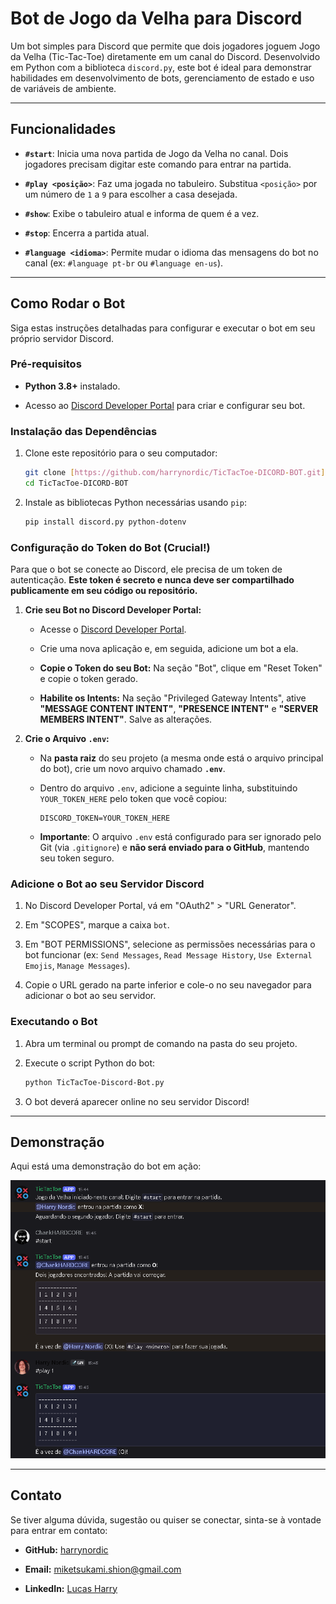 # Bot de Jogo da Velha para Discord

Um bot simples para Discord que permite que dois jogadores joguem Jogo da Velha (Tic-Tac-Toe) diretamente em um canal do Discord. Desenvolvido em Python com a biblioteca `discord.py`, este bot é ideal para demonstrar habilidades em desenvolvimento de bots, gerenciamento de estado e uso de variáveis de ambiente.

---

## Funcionalidades

* **`#start`**: Inicia uma nova partida de Jogo da Velha no canal. Dois jogadores precisam digitar este comando para entrar na partida.

* **`#play <posição>`**: Faz uma jogada no tabuleiro. Substitua `<posição>` por um número de `1` a `9` para escolher a casa desejada.

* **`#show`**: Exibe o tabuleiro atual e informa de quem é a vez.

* **`#stop`**: Encerra a partida atual.

* **`#language <idioma>`**: Permite mudar o idioma das mensagens do bot no canal (ex: `#language pt-br` ou `#language en-us`).

---

## Como Rodar o Bot

Siga estas instruções detalhadas para configurar e executar o bot em seu próprio servidor Discord.

### Pré-requisitos

* **Python 3.8+** instalado.

* Acesso ao [Discord Developer Portal](https://discord.com/developers/applications) para criar e configurar seu bot.

### Instalação das Dependências

1.  Clone este repositório para o seu computador:

    ```bash
    git clone [https://github.com/harrynordic/TicTacToe-DICORD-BOT.git](https://github.com/harrynordic/TicTacToe-DICORD-BOT.git)
    cd TicTacToe-DICORD-BOT
    ```

2.  Instale as bibliotecas Python necessárias usando `pip`:

    ```bash
    pip install discord.py python-dotenv
    ```

### Configuração do Token do Bot (Crucial!)

Para que o bot se conecte ao Discord, ele precisa de um token de autenticação. **Este token é secreto e nunca deve ser compartilhado publicamente em seu código ou repositório.**

1.  **Crie seu Bot no Discord Developer Portal:**

    * Acesse o [Discord Developer Portal](https://discord.com/developers/applications).

    * Crie uma nova aplicação e, em seguida, adicione um bot a ela.

    * **Copie o Token do seu Bot:** Na seção "Bot", clique em "Reset Token" e copie o token gerado.

    * **Habilite os Intents:** Na seção "Privileged Gateway Intents", ative **"MESSAGE CONTENT INTENT"**, **"PRESENCE INTENT"** e **"SERVER MEMBERS INTENT"**. Salve as alterações.

2.  **Crie o Arquivo `.env`:**

    * Na **pasta raiz** do seu projeto (a mesma onde está o arquivo principal do bot), crie um novo arquivo chamado **`.env`**.

    * Dentro do arquivo `.env`, adicione a seguinte linha, substituindo `YOUR_TOKEN_HERE` pelo token que você copiou:

        ```
        DISCORD_TOKEN=YOUR_TOKEN_HERE
        ```

    * **Importante**: O arquivo `.env` está configurado para ser ignorado pelo Git (via `.gitignore`) e **não será enviado para o GitHub**, mantendo seu token seguro.

### Adicione o Bot ao seu Servidor Discord

1.  No Discord Developer Portal, vá em "OAuth2" > "URL Generator".

2.  Em "SCOPES", marque a caixa `bot`.

3.  Em "BOT PERMISSIONS", selecione as permissões necessárias para o bot funcionar (ex: `Send Messages`, `Read Message History`, `Use External Emojis`, `Manage Messages`).

4.  Copie o URL gerado na parte inferior e cole-o no seu navegador para adicionar o bot ao seu servidor.

### Executando o Bot

1.  Abra um terminal ou prompt de comando na pasta do seu projeto.

2.  Execute o script Python do bot:

    ```bash
    python TicTacToe-Discord-Bot.py
    ```

3.  O bot deverá aparecer online no seu servidor Discord!

---

## Demonstração

Aqui está uma demonstração do bot em ação:

![Exemplo de jogabilidade do Jogo da Velha no Discord](img/example.png)

---

## Contato

Se tiver alguma dúvida, sugestão ou quiser se conectar, sinta-se à vontade para entrar em contato:

* **GitHub:** [harrynordic](https://github.com/harrynordic)

* **Email:** [miketsukami.shion@gmail.com](miketsukami.shion@gmail.com)

* **LinkedIn:** [Lucas Harry](https://www.linkedin.com/in/lucasharry/)
